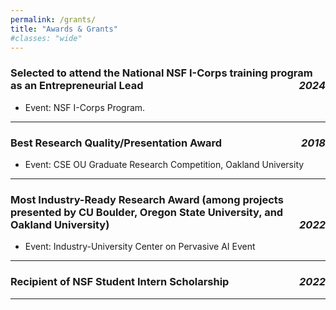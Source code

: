 ```yaml
---
permalink: /grants/
title: "Awards & Grants"
#classes: "wide"
---
```







### Selected to attend the National NSF I-Corps training program as an Entrepreneurial Lead  <span style="float:right;">*2024* </span>   
- Event: NSF I-Corps Program.
---

### Best Research Quality/Presentation Award  <span style="float:right;">*2018*</span>  
- Event: CSE OU Graduate Research Competition, Oakland University
---


###  Most Industry-Ready Research Award (among projects presented by CU Boulder, Oregon State University, and Oakland University)  <span style="float:right;">*2022*</span>  
- Event: Industry-University Center on Pervasive AI Event

---

###  Recipient of NSF Student Intern Scholarship <span style="float:right;">*2022*</span>  
---
